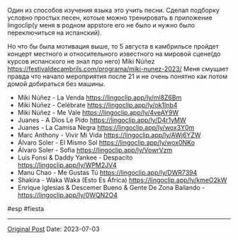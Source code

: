 Один из способов изучения языка это учить песни.  Сделал подборку условно простых песен, котоые можно тренировать в приложение lingoclip(у меня в родном appstore его не было и нужно было переключиться на испанский). 

Но что бы была мотивация выше, то 5 августа в камбрильсе пройдет концерт местного и относительного известного на мировой сцене(до курсов испанского не знал про него) Miki Núñez https://festivaldecambrils.com/programa/miki-nunez-2023/ Меня смущает правда что начало мероприятия после 21 и не очень понятно как потом домой добираться без машины.

* Miki Núñez - La Venda https://lingoclip.app/ly/ml8Z6Bm
* Miki Núñez - Celébrate https://lingoclip.app/ly/ok1lnb4
* Miki Núñez - Me Vale https://lingoclip.app/ly/4veAY9W
* Juanes - A Dios Le Pido https://lingoclip.app/ly/D4r1yMW
* Juanes - La Camisa Negra https://lingoclip.app/ly/wox3Y0m
* Marc Anthony - Vivir Mi Vida https://lingoclip.app/ly/AWj6YZW
* Álvaro Soler - El Mismo Sol https://lingoclip.app/ly/wox0NKo
* Álvaro Soler - Sofia https://lingoclip.app/ly/VowrVzm
* Luis Fonsi & Daddy Yankee - Despacito https://lingoclip.app/ly/WPM2JV4
* Manu Chao - Me Gustas Tú https://lingoclip.app/ly/DWR7394
* Shakira - Waka Waka (Esto Es África) https://lingoclip.app/ly/kmeO2kW
* Enrique Iglesias & Descemer Bueno & Gente De Zona
Bailando - https://lingoclip.app/ly/0WQN2O4

#esp #fiesta

---
[Original Post](https://t.me/lev2tarragona/1322)
Date: 2023-07-03
